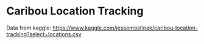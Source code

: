 # Caribou Location Tracking

Data from kaggle: https://www.kaggle.com/jessemostipak/caribou-location-tracking?select=locations.csv

